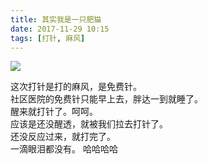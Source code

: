 ```yaml
---
title: 其实我是一只肥猫
date: 2017-11-29 10:15
tags: [打针, 麻风]
---
```

![](http://p0ag9h8ja.bkt.clouddn.com/30EF4A1E-6947-4A68-A562-E40D14DBD3DC-423-0000007D1B51D481_tmp.jpg?imageView2/5/w/400/h/300/format/webp/interlace/1/q/100|imageslim
)  

这次打针是打的麻风，是免费针。  
社区医院的免费针只能早上去，胖达一到就睡了。  
醒来就打针了。呵呵。  
应该是还没醒透，就被我们拉去打针了。  
还没反应过来，就打完了。  
一滴眼泪都没有。 
哈哈哈哈